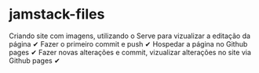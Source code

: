 ﻿# jamstack-files
 
  Criando site com imagens, utilizando o  Serve para vizualizar a editação da página ✔
  Fazer o primeiro commit e push  ✔
  Hospedar a página no Github pages ✔ 
  Fazer novas alterações e commit, vizualizar alterações no site via Github pages  ✔
  

